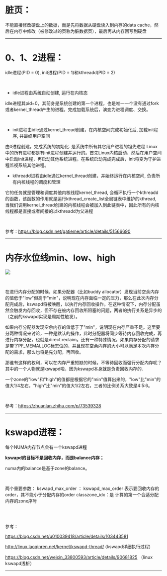 # 脏页：

不能直接修改硬盘上的数据，而是先将数据从硬盘读入到内存的data cache，然后在内存中修改（被修改过的页称为脏数据页），最后再从内存回写到硬盘

***

# 0、1、2进程：

idle进程(PID = 0), init进程(PID = 1)和kthreadd(PID = 2)

<br/>

- idle进程由系统自动创建, 运行在内核态

idle进程其pid=0，其前身是系统创建的第一个进程，也是唯一一个没有通过fork或者kernel_thread产生的进程。完成加载系统后，演变为进程调度、交换。

<br/>

- init进程由idle通过kernel_thread创建，在内核空间完成初始化后, 加载init程序, 并最终用户空间

由0进程创建，完成系统的初始化. 是系统中所有其它用户进程的祖先进程
Linux中的所有进程都是有init进程创建并运行的。首先Linux内核启动，然后在用户空间中启动init进程，再启动其他系统进程。在系统启动完成完成后，init将变为守护进程监视系统其他进程。

- kthreadd进程由idle通过kernel_thread创建，并始终运行在内核空间, 负责所有内核线程的调度和管理

它的任务就是管理和调度其他内核线程kernel_thread, 会循环执行一个kthreadd的函数，该函数的作用就是运行kthread_create_list全局链表中维护的kthread, 当我们调用kernel_thread创建的内核线程会被加入到此链表中，因此所有的内核线程都是直接或者间接的以kthreadd为父进程

<br/>

参考：https://blog.csdn.net/gatieme/article/details/51566690

***

# 内存水位线min、low、high

![](https://pic1.zhimg.com/80/v2-f9cabbd6d35478cc14736fff5ff288b0_720w.jpg)

<br/>

在进行内存分配的时候，如果分配器（比如buddy allocator）发现当前空余内存的值低于"low"但高于"min"，说明现在内存面临一定的压力，那么在此次内存分配完成后，kswapd将被唤醒，以执行内存回收操作。在这种情况下，内存分配虽然会触发内存回收，但不存在被内存回收所阻塞的问题，两者的执行关系是异步的（之前的kswapd实现是周期性触发）。

如果内存分配器发现空余内存的值低于了"min"，说明现在内存严重不足。这里要分两种情况来讨论，一种是默认的操作，此时分配器将同步等待内存回收完成，再进行内存分配，也就是direct reclaim。还有一种特殊情况，如果内存分配的请求是带了PF_MEMALLOC标志位的，并且现在空余内存的大小可以满足本次内存分配的需求，那么也将是先分配，再回收。

那谁有这样的权利，可以在内存严重短缺的时候，不等待回收而强行分配内存呢？其中的一个人物就是kswapd啦，因为kswapd本身就是负责回收内存的.

一个zone的"low"和"high"的值都是根据它的"min"值算出来的，"low"比"min"的值大1/4左右，"high"比"min"的值大1/2左右，三者的比例关系大致是4:5:6。

<br/>

参考：https://zhuanlan.zhihu.com/p/73539328

***

# kswapd进程：

每个NUMA内存节点会有一个kswapd进程

**kswapd的目标不是回收内存，而是balance内存；**

numa内的balance是基于zone的balance。

<br/>

两个重要参数：
kswapd_max_order ：  kswapd_max_order 表示要回收内存的order，其不能小于分配内存的order
classzone_idx：是 计算的第一个合适分配内存的zone序号

<br/>

<br/>

参考：

https://blog.csdn.net/u010039418/article/details/103443581

http://linux.laoqinren.net/kernel/kswapd-thread/ (kswapd详细执行过程)

https://blog.csdn.net/weixin_33800593/article/details/90681825  （linux kswapd浅析）

***
